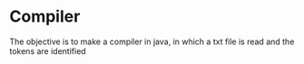 # Compiler
 The objective is to make a compiler in java, in which a txt file is read and the tokens are identified
